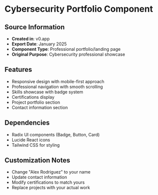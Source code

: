 ﻿# Cybersecurity Portfolio Component

## Source Information
- **Created in**: v0.app
- **Export Date**: January 2025
- **Component Type**: Professional portfolio/landing page
- **Original Purpose**: Cybersecurity professional showcase

## Features
- Responsive design with mobile-first approach
- Professional navigation with smooth scrolling
- Skills showcase with badge system
- Certifications display
- Project portfolio section
- Contact information section

## Dependencies
- Radix UI components (Badge, Button, Card)
- Lucide React icons
- Tailwind CSS for styling

## Customization Notes
- Change "Alex Rodriguez" to your name
- Update contact information
- Modify certifications to match yours
- Replace projects with your actual work
